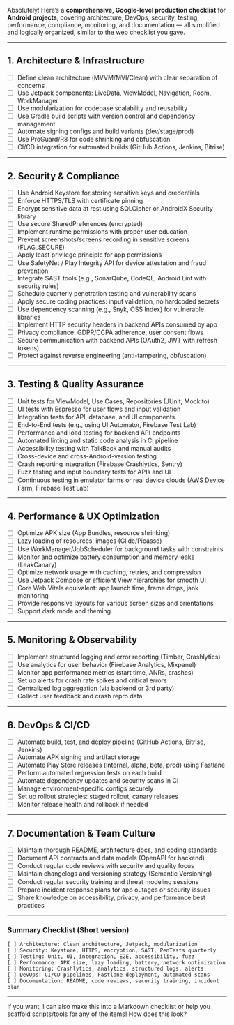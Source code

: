Absolutely! Here’s a **comprehensive, Google-level production checklist** for **Android projects**, covering architecture, DevOps, security, testing, performance, compliance, monitoring, and documentation — all simplified and logically organized, similar to the web checklist you gave.

---

## 1. Architecture & Infrastructure

* [ ] Define clean architecture (MVVM/MVI/Clean) with clear separation of concerns
* [ ] Use Jetpack components: LiveData, ViewModel, Navigation, Room, WorkManager
* [ ] Use modularization for codebase scalability and reusability
* [ ] Use Gradle build scripts with version control and dependency management
* [ ] Automate signing configs and build variants (dev/stage/prod)
* [ ] Use ProGuard/R8 for code shrinking and obfuscation
* [ ] CI/CD integration for automated builds (GitHub Actions, Jenkins, Bitrise)

---

## 2. Security & Compliance

* [ ] Use Android Keystore for storing sensitive keys and credentials
* [ ] Enforce HTTPS/TLS with certificate pinning
* [ ] Encrypt sensitive data at rest using SQLCipher or AndroidX Security library
* [ ] Use secure SharedPreferences (encrypted)
* [ ] Implement runtime permissions with proper user education
* [ ] Prevent screenshots/screens recording in sensitive screens (FLAG\_SECURE)
* [ ] Apply least privilege principle for app permissions
* [ ] Use SafetyNet / Play Integrity API for device attestation and fraud prevention
* [ ] Integrate SAST tools (e.g., SonarQube, CodeQL, Android Lint with security rules)
* [ ] Schedule quarterly penetration testing and vulnerability scans
* [ ] Apply secure coding practices: input validation, no hardcoded secrets
* [ ] Use dependency scanning (e.g., Snyk, OSS Index) for vulnerable libraries
* [ ] Implement HTTP security headers in backend APIs consumed by app
* [ ] Privacy compliance: GDPR/CCPA adherence, user consent flows
* [ ] Secure communication with backend APIs (OAuth2, JWT with refresh tokens)
* [ ] Protect against reverse engineering (anti-tampering, obfuscation)

---

## 3. Testing & Quality Assurance

* [ ] Unit tests for ViewModel, Use Cases, Repositories (JUnit, Mockito)
* [ ] UI tests with Espresso for user flows and input validation
* [ ] Integration tests for API, database, and UI components
* [ ] End-to-End tests (e.g., using UI Automator, Firebase Test Lab)
* [ ] Performance and load testing for backend API endpoints
* [ ] Automated linting and static code analysis in CI pipeline
* [ ] Accessibility testing with TalkBack and manual audits
* [ ] Cross-device and cross-Android-version testing
* [ ] Crash reporting integration (Firebase Crashlytics, Sentry)
* [ ] Fuzz testing and input boundary tests for APIs and UI
* [ ] Continuous testing in emulator farms or real device clouds (AWS Device Farm, Firebase Test Lab)

---

## 4. Performance & UX Optimization

* [ ] Optimize APK size (App Bundles, resource shrinking)
* [ ] Lazy loading of resources, images (Glide/Picasso)
* [ ] Use WorkManager/JobScheduler for background tasks with constraints
* [ ] Monitor and optimize battery consumption and memory leaks (LeakCanary)
* [ ] Optimize network usage with caching, retries, and compression
* [ ] Use Jetpack Compose or efficient View hierarchies for smooth UI
* [ ] Core Web Vitals equivalent: app launch time, frame drops, jank monitoring
* [ ] Provide responsive layouts for various screen sizes and orientations
* [ ] Support dark mode and theming

---

## 5. Monitoring & Observability

* [ ] Implement structured logging and error reporting (Timber, Crashlytics)
* [ ] Use analytics for user behavior (Firebase Analytics, Mixpanel)
* [ ] Monitor app performance metrics (start time, ANRs, crashes)
* [ ] Set up alerts for crash rate spikes and critical errors
* [ ] Centralized log aggregation (via backend or 3rd party)
* [ ] Collect user feedback and crash repro data

---

## 6. DevOps & CI/CD

* [ ] Automate build, test, and deploy pipeline (GitHub Actions, Bitrise, Jenkins)
* [ ] Automate APK signing and artifact storage
* [ ] Automate Play Store releases (internal, alpha, beta, prod) using Fastlane
* [ ] Perform automated regression tests on each build
* [ ] Automate dependency updates and security scans in CI
* [ ] Manage environment-specific configs securely
* [ ] Set up rollout strategies: staged rollout, canary releases
* [ ] Monitor release health and rollback if needed

---

## 7. Documentation & Team Culture

* [ ] Maintain thorough README, architecture docs, and coding standards
* [ ] Document API contracts and data models (OpenAPI for backend)
* [ ] Conduct regular code reviews with security and quality focus
* [ ] Maintain changelogs and versioning strategy (Semantic Versioning)
* [ ] Conduct regular security training and threat modeling sessions
* [ ] Prepare incident response plans for app outages or security issues
* [ ] Share knowledge on accessibility, privacy, and performance best practices

---

### Summary Checklist (Short version)

```text
[ ] Architecture: Clean architecture, Jetpack, modularization  
[ ] Security: Keystore, HTTPS, encryption, SAST, PenTests quarterly  
[ ] Testing: Unit, UI, integration, E2E, accessibility, fuzz  
[ ] Performance: APK size, lazy loading, battery, network optimization  
[ ] Monitoring: Crashlytics, analytics, structured logs, alerts  
[ ] DevOps: CI/CD pipelines, Fastlane deployment, automated scans  
[ ] Documentation: README, code reviews, security training, incident plan  
```

---

If you want, I can also make this into a Markdown checklist or help you scaffold scripts/tools for any of the items! How does this look?
